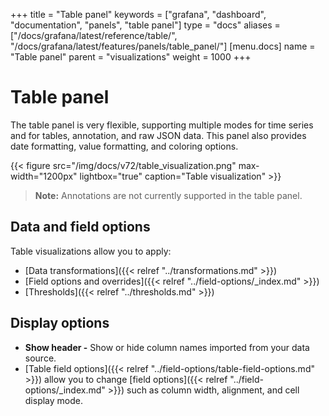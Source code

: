 +++
title = "Table panel"
keywords = ["grafana", "dashboard", "documentation", "panels", "table panel"]
type = "docs"
aliases = ["/docs/grafana/latest/reference/table/", "/docs/grafana/latest/features/panels/table_panel/"]
[menu.docs]
name = "Table panel"
parent = "visualizations"
weight = 1000
+++

# Table panel

The table panel is very flexible, supporting multiple modes for time series and for tables, annotation, and raw JSON data. This panel also provides date formatting, value formatting, and coloring options.

{{< figure src="/img/docs/v72/table_visualization.png" max-width="1200px" lightbox="true" caption="Table visualization" >}}

> **Note:** Annotations are not currently supported in the table panel.

## Data and field options

Table visualizations allow you to apply:

- [Data transformations]({{< relref "../transformations.md" >}})
- [Field options and overrides]({{< relref "../field-options/_index.md" >}})
- [Thresholds]({{< relref "../thresholds.md" >}})

## Display options

- **Show header -** Show or hide column names imported from your data source.
- [Table field options]({{< relref "../field-options/table-field-options.md" >}}) allow you to change [field options]({{< relref "../field-options/_index.md" >}}) such as column width, alignment, and cell display mode.
